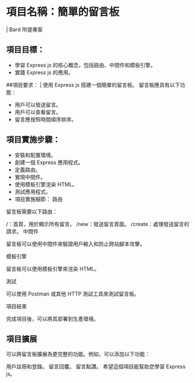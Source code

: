 # 項目名稱：簡單的留言板
| Bard 所提專案

## 項目目標：

- 學習 Express js 的核心概念，包括路由、中間件和模板引擎。
- 實踐 Express js 的應用。

##項目要求：
| 使用 Express js 搭建一個簡單的留言板。
留言板應具有以下功能：
- 用戶可以發送留言。
- 用戶可以查看留言。
- 留言應按照時間順序排序。

## 項目實施步驟：

- 安裝和配置環境。
- 創建一個 Express 應用程式。
- 定義路由。
- 實現中間件。
- 使用模板引擎渲染 HTML。
- 測試應用程式。
- 項目實施細節：
路由

留言板需要以下路由：

/：首頁，用於顯示所有留言。
/new：發送留言頁面。
/create：處理發送留言的請求。
中間件

留言板可以使用中間件來驗證用戶輸入和防止跨站腳本攻擊。

模板引擎

留言板可以使用模板引擎來渲染 HTML。

測試

可以使用 Postman 或其他 HTTP 測試工具來測試留言板。

項目結束

完成項目後，可以將其部署到生產環境。

## 項目擴展

可以將留言板擴展為更完整的功能。例如，可以添加以下功能：

用戶註冊和登錄。
留言回覆。
留言點讚。
希望這個項目能幫助您學習 Express js。